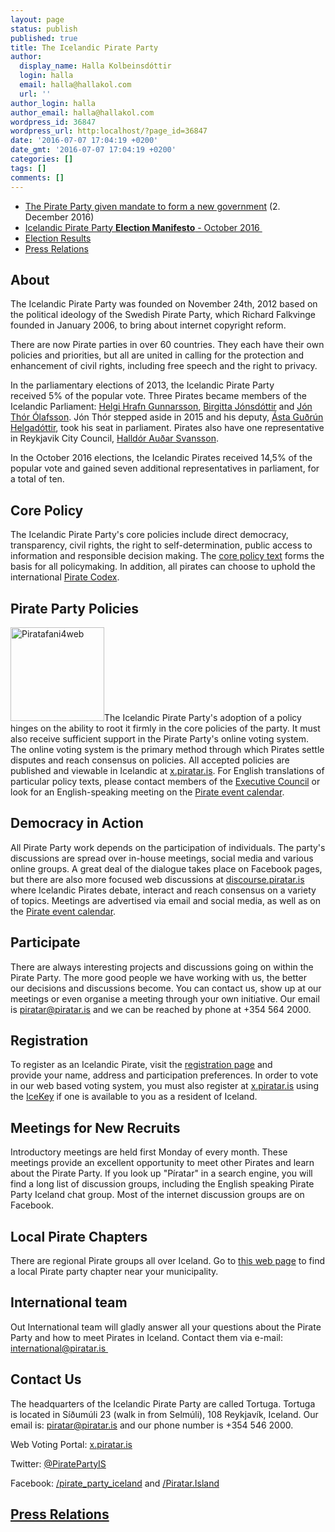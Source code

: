 ```yaml
---
layout: page
status: publish
published: true
title: The Icelandic Pirate Party
author:
  display_name: Halla Kolbeinsdóttir
  login: halla
  email: halla@hallakol.com
  url: ''
author_login: halla
author_email: halla@hallakol.com
wordpress_id: 36847
wordpress_url: http:localhost/?page_id=36847
date: '2016-07-07 17:04:19 +0200'
date_gmt: '2016-07-07 17:04:19 +0200'
categories: []
tags: []
comments: []
---
```

<ul>
<li class="p1"><a href="http://icelandmonitor.mbl.is/news/politics_and_society/2016/12/02/pirates_given_mandate_to_form_new_iceland_governmen/">The Pirate Party given mandate to form a new government</a> (2. December 2016)</li>
<li class="p1"><a href="http:localhost/en/election-manifesto-2016/">Icelandic Pirate Party <strong>Election Manifesto</strong> - October 2016 </a></li>
<li class="p1"><a href="http:localhost/frettir/pirates-celebrate-best-election-outcome-date/">Election Results</a></li>
<li class="p1"><a href="http:localhost/en/press-relations/">Press Relations</a></li>
</ul>
<h2 class="p1">About</h2>
<p class="p1">The Icelandic Pirate Party was founded on November 24th, 2012 based on the political ideology of the Swedish Pirate Party, which Richard Falkvinge founded in January 2006, to bring about internet copyright reform.</p>
<p class="p1">There are now Pirate parties in over 60 countries. They each have their own policies and priorities, but all are united in calling for the protection and enhancement of civil rights, including free speech and the right to privacy.</p>
<p class="p1">In the parliamentary elections of 2013, the Icelandic Pirate Party received 5% of the popular vote. Three Pirates became members of the Icelandic Parliament: <a href="http://www.althingi.is/altext/cv/en/?nfaerslunr=165">Helgi Hrafn Gunnarsson</a>, <a href="http://www.althingi.is/altext/cv/en/?nfaerslunr=143">Birgitta Jónsdóttir</a> and <a href="http://www.althingi.is/altext/cv/en/?ksfaerslunr=166">Jón Thór Ólafsson</a>. Jón Thór stepped aside in 2015 and his deputy, <a href="http://www.althingi.is/altext/cv/en/?nfaerslunr=178">Ásta Guðrún Helgadóttir</a>, took his seat in parliament. Pirates also have one representative in Reykjavik City Council, <a href="https://translate.google.com/translate?sl=is&amp;tl=en&amp;js=y&amp;prev=_t&amp;hl=en&amp;ie=UTF-8&amp;u=http%3A%2F%2Freykjavik.is%2Fborgarfulltruar%2Fhalldor-audar-svansson&amp;edit-text=">Halldór Auðar Svansson</a>.</p>
<p class="p1">In the October 2016 elections, the Icelandic Pirates received 14,5% of the popular vote and gained seven additional representatives in parliament, for a total of ten.</p>
<h2 class="p1">Core Policy</h2>
<p class="p1">The Icelandic Pirate Party's core policies include direct democracy, transparency, civil rights, the right to self-determination, public access to information and responsible decision making. The <a href="http:localhost/en/core-policy">core policy text</a> forms the basis for all policymaking. In addition, all pirates can choose to uphold the international <a href="http:localhost/en/the-pirate-codex">Pirate Codex</a>.</p>
<h2 class="p1">Pirate Party Policies</h2>
<p class="p1"><a href="http:localhost/wp-content/uploads/2016/07/Piratafani4web.jpg"><img class="size-thumbnail wp-image-37326 alignright" src="http:localhost/wp-content/uploads/2016/07/Piratafani4web-150x150.jpg" alt="Piratafani4web" width="150" height="150" /></a>The Icelandic Pirate Party's adoption of a policy hinges on the ability to root it firmly in the core policies of the party. It must also receive sufficient support in the Pirate Party's online voting system. The online voting system is the primary method through which Pirates settle disputes and reach consensus on policies. All accepted policies are published and viewable in Icelandic at <a href="https://x.piratar.is">x.piratar.is</a>. For English translations of particular policy texts, please contact members of the <a href="mailto:framkvaemdarad@piratar.is">Executive Council</a> or look for an English-speaking meeting on the <a href="http://www.piratar.is/vidburdir">Pirate event calendar</a>.</p>
<h2 class="p1">Democracy in Action</h2>
<p class="p1">All Pirate Party work depends on the participation of individuals. The party's discussions are spread over in-house meetings, social media and various online groups. A great deal of the dialogue takes place on Facebook pages, but there are also more focused web discussions at <a href="https://discourse.piratar.is">discourse.piratar.is</a> where Icelandic Pirates debate, interact and reach consensus on a variety of topics. Meetings are advertised via email and social media, as well as on the <a href="http://www.piratar.is/vidburdir">Pirate event calendar</a>.</p>
<h2 class="p1">Participate</h2>
<p class="p1">There are always interesting projects and discussions going on within the Pirate Party. The more good people we have working with us, the better our decisions and discussions become. You can contact us, show up at our meetings or even organise a meeting through your own initiative. Our email is <a href="mailto:piratar@piratar.is">piratar@piratar.is</a> and we can be reached by phone at +354 564 2000.</p>
<h2 class="p1">Registration</h2>
<p class="p1">To register as an Icelandic Pirate, visit the <a href="http:localhost/taka-thatt/hvernig-tek-eg-thatt/skraning-i-flokkinn/">registration page</a> and provide your name, address and participation preferences. In order to vote in our web based voting system, you must also register at <a href="http://x.piratar.is">x.piratar.is</a> using the <a href="http://www.island.is/en/icekey">IceKey</a> if one is available to you as a resident of Iceland.</p>
<h2 class="p1">Meetings for New Recruits</h2>
<p class="p1">Introductory meetings are held first Monday of every month. These meetings provide an excellent opportunity to meet other Pirates and learn about the Pirate Party. If you look up "Píratar" in a search engine, you will find a long list of discussion groups, including the English speaking Pirate Party Iceland chat group. Most of the internet discussion groups are on Facebook.</p>
<h2 class="p1">Local Pirate Chapters</h2>
<p class="p1">There are regional Pirate groups all over Iceland. Go to <a href="/adildarfelog/landid/">this web page</a> to find a local Pirate party chapter near your municipality.</p>
<h2 class="p1">International team</h2>
<p>Out International team will gladly answer all your questions about the Pirate Party and how to meet Pirates in Iceland. Contact them via e-mail: <a href="mailto:international@piratar.is">international@piratar.is </a></p>
<h2 class="p1">Contact Us</h2>
<p class="p1">The headquarters of the Icelandic Pirate Party are called Tortuga. Tortuga is located in Síðumúli 23 (walk in from Selmúli), 108 Reykjavík, Iceland. Our email is: <a href="mailto:piratar@piratar.is">piratar@piratar.is</a> and our phone number is +354 546 2000.</p>
<p class="p1">Web Voting Portal: <a href="http://x.piratar.is">x.piratar.is</a></p>
<p class="p1">Twitter: <a href="https://twitter.com/PiratePartyIS">@PiratePartyIS</a></p>
<p class="p1">Facebook: <a href="https://www.facebook.com/pages/Pirate-Party-Iceland/160217410826207">/pirate_party_iceland</a> and <a href="https://www.facebook.com/Piratar.Island/">/Piratar.Island</a></p>
<h2 class="p1"><a href="http:localhost/en/press-relations/">Press Relations</a></h2>
